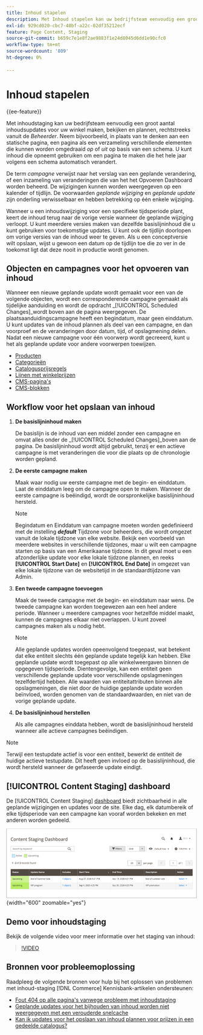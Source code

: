 ```yaml
---
title: Inhoud stapelen
description: Met Inhoud stapelen kan uw bedrijfsteam eenvoudig een groot aantal inhoudsupdates voor uw winkel maken, voorvertonen en plannen, rechtstreeks vanuit de beheerder.
exl-id: 929cd020-cbc7-40bf-a22c-02df35212ecf
feature: Page Content, Staging
source-git-commit: b659c7e1e8f2ae9883f1e24d8045d6dd1e90cfc0
workflow-type: tm+mt
source-wordcount: '809'
ht-degree: 0%

---
```


# Inhoud stapelen

{{ee-feature}}

Met inhoudstaging kan uw bedrijfsteam eenvoudig een groot aantal inhoudsupdates voor uw winkel maken, bekijken en plannen, rechtstreeks vanuit de _Beheerder_. Neem bijvoorbeeld, in plaats van te denken aan een statische pagina, een pagina als een verzameling verschillende elementen die kunnen worden omgedraaid _op_ of _uit_ op basis van een schema. U kunt inhoud die opneemt gebruiken om een pagina te maken die het hele jaar volgens een schema automatisch verandert.

De term _campagne_ verwijst naar het verslag van een geplande verandering, of een inzameling van veranderingen die van het het Opvoeren Dashboard worden beheerd. De wijzigingen kunnen worden weergegeven op een kalender of tijdlijn. De voorwaarden _geplande wijziging_ en _geplande update_ zijn onderling verwisselbaar en hebben betrekking op één enkele wijziging.

Wanneer u een inhoudswijziging voor een specifieke tijdsperiode plant, keert de inhoud terug naar de vorige versie wanneer de geplande wijziging verloopt. U kunt meerdere versies maken van dezelfde basislijninhoud die u kunt gebruiken voor toekomstige updates. U kunt ook de tijdlijn doorlopen om vorige versies van de inhoud weer te geven. Als u een conceptversie wilt opslaan, wijst u gewoon een datum op de tijdlijn toe die zo ver in de toekomst ligt dat deze nooit in productie wordt genomen.

## Objecten en campagnes voor het opvoeren van inhoud

Wanneer een nieuwe geplande update wordt gemaakt voor een van de volgende objecten, wordt een corresponderende campagne gemaakt als tijdelijke aanduiding en wordt de opdracht _[!UICONTROL Scheduled Changes]_wordt boven aan de pagina weergegeven. De plaatsaanduidingscampagne heeft een begindatum, maar geen einddatum. U kunt updates van de inhoud plannen als deel van een campagne, en dan voorproef en de veranderingen door datum, tijd, of opslagmening delen. Nadat een nieuwe campagne voor één voorwerp wordt gecreeerd, kunt u het als geplande update voor andere voorwerpen toewijzen.

- [Producten](../catalog/product-scheduled-changes.md)
- [Categorieën](../catalog/category-scheduled-changes.md)
- [Catalogusprijsregels](../merchandising-promotions/price-rule-catalog-scheduled-changes.md)
- [Lijnen met winkelprijzen](../merchandising-promotions/price-rule-cart-scheduled-changes.md)
- [CMS-pagina&#39;s](pages-workspace.md#scheduled-changes)
- [CMS-blokken](blocks.md)

## Workflow voor het opslaan van inhoud

1. **De basislijninhoud maken**

   De basislijn is de inhoud van een middel zonder een campagne en omvat alles onder de _[!UICONTROL Scheduled Changes]_boven aan de pagina. De basislijninhoud wordt altijd gebruikt, tenzij er een actieve campagne is met veranderingen die voor die plaats op de chronologie worden gepland.

1. **De eerste campagne maken**

   Maak waar nodig uw eerste campagne met de begin- en einddatum. Laat de einddatum leeg om de campagne open te maken. Wanneer de eerste campagne is beëindigd, wordt de oorspronkelijke basislijninhoud hersteld.

   >[!NOTE]
   >
   >Begindatum en Einddatum van campagne moeten worden gedefinieerd met de instelling **_default_** Tijdzone voor beheerders, die wordt omgezet vanuit de lokale tijdzone van elke website. Bekijk een voorbeeld van meerdere websites in verschillende tijdzones, maar u wilt een campagne starten op basis van een Amerikaanse tijdzone. In dit geval moet u een afzonderlijke update voor elke lokale tijdzone plannen, en reeks **[!UICONTROL Start Date]** en **[!UICONTROL End Date]** in omgezet van elke lokale tijdzone van de websitetijd in de standaardtijdzone van Admin.

1. **Een tweede campagne toevoegen**

   Maak de tweede campagne met de begin- en einddatum naar wens. De tweede campagne kan worden toegewezen aan een heel andere periode. Wanneer u meerdere campagnes voor hetzelfde middel maakt, kunnen de campagnes elkaar niet overlappen. U kunt zoveel campagnes maken als u nodig hebt.

   >[!NOTE]
   >
   >Alle geplande updates worden opeenvolgend toegepast, wat betekent dat elke entiteit slechts één geplande update tegelijk kan hebben. Elke geplande update wordt toegepast op alle winkelweergaven binnen de opgegeven tijdsperiode. Dientengevolge, kan een entiteit geen verschillende geplande update voor verschillende opslagmeningen tezelfdertijd hebben. Alle waarden van entiteitattributen binnen alle opslagmeningen, die niet door de huidige geplande update worden beïnvloed, worden genomen van de standaardwaarden, en niet van de vorige geplande update.

1. **De basislijninhoud herstellen**

   Als alle campagnes einddata hebben, wordt de basislijninhoud hersteld wanneer alle actieve campagnes beëindigen.

>[!NOTE]
>
>Terwijl een testupdate actief is voor een entiteit, bewerkt de entiteit de huidige actieve testupdate. Dit heeft geen invloed op de basislijninhoud, die wordt hersteld wanneer de gefaseerde update eindigt.

## [!UICONTROL Content Staging] dashboard

De [!UICONTROL Content Staging] [dashboard](content-staging-dashboard.md) biedt zichtbaarheid in alle geplande wijzigingen en updates voor de site. Elke dag, elk datumbereik of elke tijdsperiode van een campagne kan vooraf worden bekeken en met anderen worden gedeeld.

![Staging-dashboard](./assets/content-staging-dashboard-grid.png){width="600" zoomable="yes"}

## Demo voor inhoudstaging

Bekijk de volgende video voor meer informatie over het staging van inhoud:

>[!VIDEO](https://video.tv.adobe.com/v/343784?quality=12)

## Bronnen voor probleemoplossing

Raadpleeg de volgende bronnen voor hulp bij het oplossen van problemen met inhoud-staging [!DNL Commerce] Kennisbank-artikelen ondersteunen:

- [Fout 404 op alle pagina&#39;s vanwege probleem met inhoudstaging](https://experienceleague.adobe.com/docs/commerce-knowledge-base/kb/troubleshooting/site-down-or-unresponsive/error-404-on-all-pages-due-to-content-staging-issue.html)
- [Geplande updates voor het bijhouden van inhoud worden niet weergegeven met een verouderde snelcache](https://experienceleague.adobe.com/docs/commerce-knowledge-base/kb/troubleshooting/miscellaneous/scheduled-content-staging-updates-not-displayed-with-stale-fastly-cache.html)
- [Kan ik updates voor het opslaan van inhoud plannen voor prijzen in een gedeelde catalogus?](https://experienceleague.adobe.com/docs/commerce-knowledge-base/kb/faq/can-i-schedule-content-staging-updates-for-prices-in-a-shared-catalog.html)
